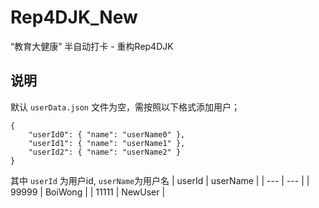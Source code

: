 # Rep4DJK_New

“教育大健康” 半自动打卡 - 重构Rep4DJK

## 说明

默认 `userData.json` 文件为空，需按照以下格式添加用户；


```
{
    "userId0": { "name": "userName0" },
    "userId1": { "name": "userName1" },
    "userId2": { "name": "userName2" }
}
```
其中 `userId` 为用户id, `userName`为用户名
| userId | userName |
| --- | --- |
| 99999 | BoiWong |
| 11111 | NewUser |
